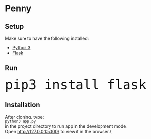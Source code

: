 # Penny

## Setup 
Make sure to have the following installed:
- [Python 3](https://www.python.org/downloads/)
- [Flask](https://flask.palletsprojects.com/en/1.1.x/installation/)

## Run
<span style="font-size:50px;">`pip3 install flask`</span>


## Installation
After cloning, type:\
`python3 app.py`\
in the project directory to run app in the development mode.\
Open http://127.0.0.1:5000/ to view it in the browser.\
